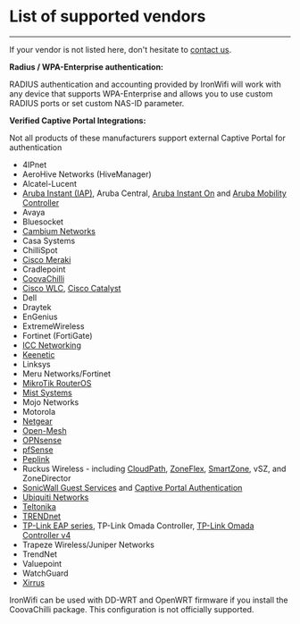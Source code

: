 # **List of supported vendors**

---

<callout>

If your vendor is not listed here, don't hesitate to [contact us](mailto:support@ironwifi.com).

</callout>

**Radius / WPA-Enterprise authentication:**

RADIUS authentication and accounting provided by IronWifi will work with any device that supports WPA-Enterprise and allows you to use custom RADIUS ports or set custom NAS-ID parameter.

**Verified Captive Portal Integrations:**

Not all products of these manufacturers support external Captive Portal for authentication

- 4IPnet
- AeroHive Networks (HiveManager)
- Alcatel-Lucent
- [Aruba Instant (IAP)](https://www.ironwifi.com/aruba-captive-portal/), Aruba Central, [Aruba Instant On](https://www.ironwifi.com/aruba-instanton/) and [Aruba Mobility Controller](https://www.ironwifi.com/aruba-mobility-controller-2/)
- Avaya
- Bluesocket
- [Cambium Networks](https://www.ironwifi.com/cambium-networks)
- Casa Systems
- ChilliSpot
- [Cisco Meraki](https://www.ironwifi.com/cisco-meraki/)
- Cradlepoint
- [CoovaChilli](https://www.ironwifi.com/coovachilli/)
- [Cisco WLC](https://www.ironwifi.com/cisco-wlc/), [Cisco Catalyst](https://www.ironwifi.com/cisco-catalyst/)
- Dell
- Draytek
- EnGenius
- ExtremeWireless
- Fortinet (FortiGate)
- [ICC Networking](https://www.ironwifi.com/icc/)
- [Keenetic](https://www.ironwifi.com/keenetic/)
- Linksys
- Meru Networks/Fortinet
- [MikroTik RouterOS](https://www.ironwifi.com/mikrotik/)
- [Mist Systems](https://www.ironwifi.com/mist-systems/)
- Mojo Networks
- Motorola
- [Netgear](https://www.ironwifi.com/netgear/)
- [Open-Mesh](https://www.ironwifi.com/open-mesh-cloudtrax/)
- [OPNsense](https://www.ironwifi.com/opnsense/)
- [pfSense](https://www.ironwifi.com/pfsense-with-captive-portal/)
- [Peplink](https://www.ironwifi.com/peplink/)
- Ruckus Wireless - including [CloudPath](https://www.ironwifi.com/ruckus-cloud/), [ZoneFlex](https://www.ironwifi.com/ruckus-flex/), [SmartZone](https://www.ironwifi.com/ruckus-smartzone/), vSZ, and ZoneDirector
- [SonicWall Guest Services](https://www.ironwifi.com/sonicwall/) and [Captive Portal Authentication](https://www.ironwifi.com/sonicwall-captive-portal-authentication/)
- [Ubiquiti Networks](https://www.ironwifi.com/ubiquiti/)
- [Teltonika](https://wiki.teltonika.lt/view/Ironwifi.com_Hotspot_Configuration)
- [TRENDnet](https://www.ironwifi.com/trendnet/)
- [TP-Link EAP series](https://www.ironwifi.com/tp-link-eap/), TP-Link Omada Controller, [TP-Link Omada Controller v4](https://www.ironwifi.com/tp-link-omada-v4)
- Trapeze Wireless/Juniper Networks
- TrendNet
- Valuepoint
- WatchGuard
- [Xirrus](https://www.ironwifi.com/xirrus/)


<call-out type="warning">
  
IronWifi can be used with DD-WRT and OpenWRT firmware if you install the CoovaChilli package. This configuration is not officially supported.

</call-out>
